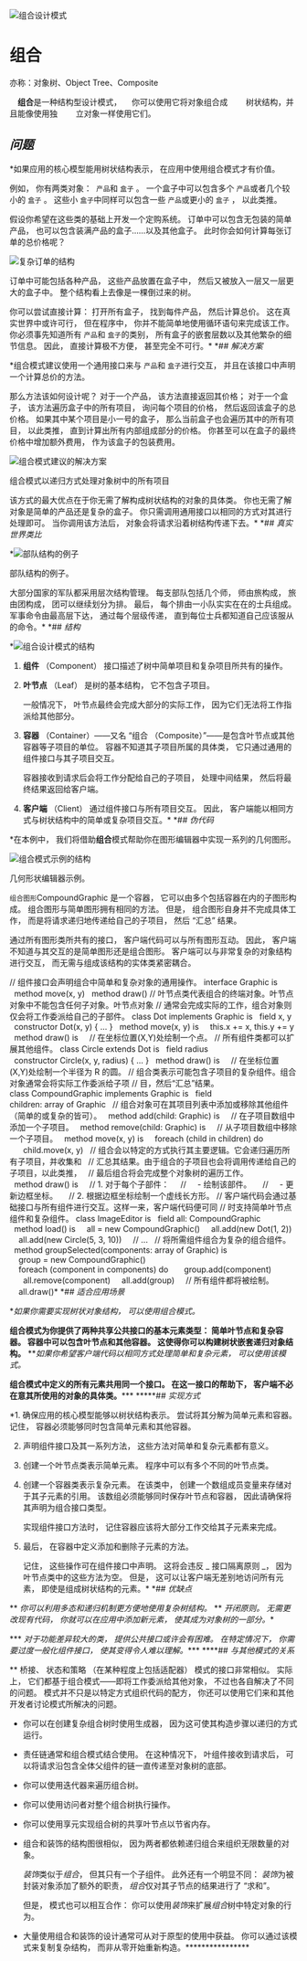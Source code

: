 ![组合设计模式](img/composite.png)

# 组合

亦称：对象树、Object Tree、Composite

　**组合**是一种结构型设计模式，
　你可以使用它将对象组合成　
　树状结构，并且能像使用独　
　立对象一样使用它们。

## *问题*

 *如果应用的核心模型能用树状结构表示，  在应用中使用组合模式才有价值。

例如，  你有两类对象：  ​  `产品`和  `盒子` 。  一个盒子中可以包含多个  `产品`或者几个较小的  `盒子` 。  这些小  `盒子`中同样可以包含一些  `产品`或更小的  `盒子` ，  以此类推。

假设你希望在这些类的基础上开发一个定购系统。  订单中可以包含无包装的简单产品，  也可以包含装满产品的盒子……以及其他盒子。  此时你会如何计算每张订单的总价格呢？

![复杂订单的结构](img/problem-zh.png)

订单中可能包括各种产品，  这些产品放置在盒子中，  然后又被放入一层又一层更大的盒子中。  整个结构看上去像是一棵倒过来的树。

你可以尝试直接计算：  打开所有盒子，  找到每件产品，  然后计算总价。  这在真实世界中或许可行，  但在程序中，  你并不能简单地使用循环语句来完成该工作。  你必须事先知道所有  `产品`和  `盒子`的类别，  所有盒子的嵌套层数以及其他繁杂的细节信息。  因此，  直接计算极不方便，  甚至完全不可行。*  *## *解决方案*

 *组合模式建议使用一个通用接口来与  `产品`和  `盒子`进行交互，  并且在该接口中声明一个计算总价的方法。

那么方法该如何设计呢？  对于一个产品，  该方法直接返回其价格；  对于一个盒子，  该方法遍历盒子中的所有项目，  询问每个项目的价格，  然后返回该盒子的总价格。  如果其中某个项目是小一号的盒子，  那么当前盒子也会遍历其中的所有项目，  以此类推，  直到计算出所有内部组成部分的价格。  你甚至可以在盒子的最终价格中增加额外费用，  作为该盒子的包装费用。

![组合模式建议的解决方案](img/composite-comic-1-zh.png)

组合模式以递归方式处理对象树中的所有项目

该方式的最大优点在于你无需了解构成树状结构的对象的具体类。  你也无需了解对象是简单的产品还是复杂的盒子。  你只需调用通用接口以相同的方式对其进行处理即可。  当你调用该方法后，  对象会将请求沿着树结构传递下去。*  *## *真实世界类比*

*![部队结构的例子](img/live-example.png)

部队结构的例子。

大部分国家的军队都采用层次结构管理。  每支部队包括几个师，  师由旅构成，  旅由团构成，  团可以继续划分为排。  最后，  每个排由一小队实实在在的士兵组成。  军事命令由最高层下达，  通过每个层级传递，  直到每位士兵都知道自己应该服从的命令。*  *## *结构*

*![组合设计模式的结构](img/structure-zh-indexed.png)

1.  **组件**  （Com­po­nent）  接口描述了树中简单项目和复杂项目所共有的操作。

2.  **叶节点**  （Leaf）  是树的基本结构，  它不包含子项目。

    一般情况下，  叶节点最终会完成大部分的实际工作，  因为它们无法将工作指派给其他部分。

3.  **容器**  （Con­tain­er）——又名  “组合  （Com­pos­ite）”——是包含叶节点或其他容器等子项目的单位。  容器不知道其子项目所属的具体类，  它只通过通用的组件接口与其子项目交互。

    容器接收到请求后会将工作分配给自己的子项目，  处理中间结果，  然后将最终结果返回给客户端。

4.  **客户端**  （Client）  通过组件接口与所有项目交互。  因此，  客户端能以相同方式与树状结构中的简单或复杂项目交互。*  *## *伪代码*

 *在本例中，  我们将借助**组合**模式帮助你在图形编辑器中实现一系列的几何图形。

![组合模式示例的结构](img/example.png)

几何形状编辑器示例。

`组合图形`Com­pound­Graph­ic 是一个容器，  它可以由多个包括容器在内的子图形构成。  组合图形与简单图形拥有相同的方法。  但是，  组合图形自身并不完成具体工作，  而是将请求递归地传递给自己的子项目，  然后  “汇总”  结果。

通过所有图形类所共有的接口，  客户端代码可以与所有图形互动。  因此，  客户端不知道与其交互的是简单图形还是组合图形。  客户端可以与非常复杂的对象结构进行交互，  而无需与组成该结构的实体类紧密耦合。

// 组件接口会声明组合中简单和复杂对象的通用操作。
interface Graphic is
  method move(x, y)
  method draw()
// 叶节点类代表组合的终端对象。叶节点对象中不能包含任何子对象。叶节点对象
// 通常会完成实际的工作，组合对象则仅会将工作委派给自己的子部件。
class Dot implements Graphic is
  field x, y
  constructor Dot(x, y) { ... }
  method move(x, y) is
    this.x += x, this.y += y
  method draw() is
    // 在坐标位置(X,Y)处绘制一个点。
// 所有组件类都可以扩展其他组件。
class Circle extends Dot is
  field radius
  constructor Circle(x, y, radius) { ... }
  method draw() is
    // 在坐标位置(X,Y)处绘制一个半径为 R 的圆。
// 组合类表示可能包含子项目的复杂组件。组合对象通常会将实际工作委派给子项
// 目，然后“汇总”结果。
class CompoundGraphic implements Graphic is
  field children: array of Graphic
  // 组合对象可在其项目列表中添加或移除其他组件（简单的或复杂的皆可）。
  method add(child: Graphic) is
    // 在子项目数组中添加一个子项目。
  method remove(child: Graphic) is
    // 从子项目数组中移除一个子项目。
  method move(x, y) is
    foreach (child in children) do
      child.move(x, y)
  // 组合会以特定的方式执行其主要逻辑。它会递归遍历所有子项目，并收集和
  // 汇总其结果。由于组合的子项目也会将调用传递给自己的子项目，以此类推，
  // 最后组合将会完成整个对象树的遍历工作。
  method draw() is
    // 1. 对于每个子部件：
    //     - 绘制该部件。
    //     - 更新边框坐标。
    // 2. 根据边框坐标绘制一个虚线长方形。
// 客户端代码会通过基础接口与所有组件进行交互。这样一来，客户端代码便可同
// 时支持简单叶节点组件和复杂组件。
class ImageEditor is
  field all: CompoundGraphic
  method load() is
    all = new CompoundGraphic()
    all.add(new Dot(1, 2))
    all.add(new Circle(5, 3, 10))
    // ...
  // 将所需组件组合为复杂的组合组件。
  method groupSelected(components: array of Graphic) is
    group = new CompoundGraphic()
    foreach (component in components) do
      group.add(component)
      all.remove(component)
    all.add(group)
    // 所有组件都将被绘制。
    all.draw()* *## *适合应用场景*

 **如果你需要实现树状对象结构，  可以使用组合模式。*

 **组合模式为你提供了两种共享公共接口的基本元素类型：  简单叶节点和复杂容器。  容器中可以包含叶节点和其他容器。  这使得你可以构建树状嵌套递归对象结构。**  ***如果你希望客户端代码以相同方式处理简单和复杂元素，  可以使用该模式。*

 **组合模式中定义的所有元素共用同一个接口。  在这一接口的帮助下，  客户端不必在意其所使用的对象的具体类。*****  *****## *实现方式*

 *1.  确保应用的核心模型能够以树状结构表示。  尝试将其分解为简单元素和容器。  记住，  容器必须能够同时包含简单元素和其他容器。

2.  声明组件接口及其一系列方法，  这些方法对简单和复杂元素都有意义。

3.  创建一个叶节点类表示简单元素。  程序中可以有多个不同的叶节点类。

4.  创建一个容器类表示复杂元素。  在该类中，  创建一个数组成员变量来存储对于其子元素的引用。  该数组必须能够同时保存叶节点和容器，  因此请确保将其声明为组合接口类型。

    实现组件接口方法时，  记住容器应该将大部分工作交给其子元素来完成。

5.  最后，  在容器中定义添加和删除子元素的方法。

    记住，  这些操作可在组件接口中声明。  这将会违反 _ 接口隔离原则 _，  因为叶节点类中的这些方法为空。  但是，  这可以让客户端无差别地访问所有元素，  即使是组成树状结构的元素。*  *## *优缺点*

 **   *你可以利用多态和递归机制更方便地使用复杂树结构。*
**   **开闭原则*。  无需更改现有代码，  你就可以在应用中添加新元素，  使其成为对象树的一部分。**

 ***   *对于功能差异较大的类，  提供公共接口或许会有困难。  在特定情况下，  你需要过度一般化组件接口，  使其变得令人难以理解。****  ****## *与其他模式的关系*

 **   桥接、  状态和策略  （在某种程度上包括适配器）  模式的接口非常相似。  实际上，  它们都基于组合模式——即将工作委派给其他对象，  不过也各自解决了不同的问题。  模式并不只是以特定方式组织代码的配方，  你还可以使用它们来和其他开发者讨论模式所解决的问题。

*   你可以在创建复杂组合树时使用生成器，  因为这可使其构造步骤以递归的方式运行。

*   责任链通常和组合模式结合使用。  在这种情况下，  叶组件接收到请求后，  可以将请求沿包含全体父组件的链一直传递至对象树的底部。

*   你可以使用迭代器来遍历组合树。

*   你可以使用访问者对整个组合树执行操作。

*   你可以使用享元实现组合树的共享叶节点以节省内存。

*   组合和装饰的结构图很相似，  因为两者都依赖递归组合来组织无限数量的对象。

    *装饰*类似于*组合*，  但其只有一个子组件。  此外还有一个明显不同：  *装饰*为被封装对象添加了额外的职责，  *组合*仅对其子节点的结果进行了  “求和”。

    但是，  模式也可以相互合作：  你可以使用*装饰*来扩展*组合*树中特定对象的行为。

*   大量使用组合和装饰的设计通常可从对于原型的使用中获益。  你可以通过该模式来复制复杂结构，  而非从零开始重新构造。****************